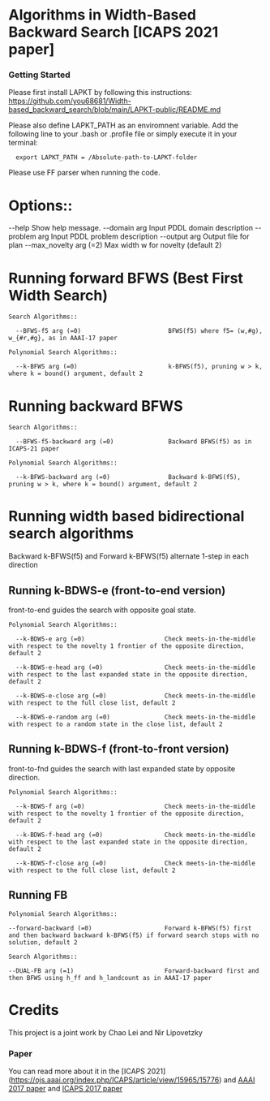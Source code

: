 # Algorithms in Width-Based Backward Search [ICAPS 2021 paper]

### Getting Started ###

Please first install LAPKT by following this instructions: https://github.com/you68681/Width-based_backward_search/blob/main/LAPKT-public/README.md

Please also define LAPKT_PATH as an enviromnent variable. Add the following line to your .bash or .profile file or simply execute it in your terminal:
```
  export LAPKT_PATH = /Absolute-path-to-LAPKT-folder
```

Please use FF parser when running the code.


# Options:: #

  --help                                Show help message. 
  --domain arg                          Input PDDL domain description
  --problem arg                         Input PDDL problem description
  --output arg                          Output file for plan
  --max_novelty arg (=2)                Max width w for novelty (default 2)
  

# Running forward BFWS (Best First Width Search) #

```
Search Algorithms::

  --BFWS-f5 arg (=0)                        BFWS(f5) where f5= (w,#g), w_{#r,#g}, as in AAAI-17 paper

Polynomial Search Algorithms::
 
  --k-BFWS arg (=0)                         k-BFWS(f5), pruning w > k, where k = bound() argument, default 2
```

# Running backward BFWS #

```
Search Algorithms::

  --BFWS-f5-backward arg (=0)               Backward BFWS(f5) as in ICAPS-21 paper

Polynomial Search Algorithms::
 
  --k-BFWS-backward arg (=0)                Backward k-BFWS(f5), pruning w > k, where k = bound() argument, default 2
```

# Running width based bidirectional search algorithms #

Backward k-BFWS(f5) and Forward k-BFWS(f5) alternate 1-step in each direction

## Running k-BDWS-e (front-to-end version) #

front-to-end guides the search with opposite goal state.

```
Polynomial Search Algorithms::
 
  --k-BDWS-e arg (=0)                      Check meets-in-the-middle with respect to the novelty 1 frontier of the opposite direction, default 2
  
  --k-BDWS-e-head arg (=0)                 Check meets-in-the-middle with respect to the last expanded state in the opposite direction, default 2
  
  --k-BDWS-e-close arg (=0)                Check meets-in-the-middle with respect to the full close list, default 2
  
  --k-BDWS-e-random arg (=0)               Check meets-in-the-middle with respect to a random state in the close list, default 2
```

## Running k-BDWS-f (front-to-front version) #

front-to-fnd guides the search with last expanded state by opposite direction.

```
Polynomial Search Algorithms::
 
  --k-BDWS-f arg (=0)                      Check meets-in-the-middle with respect to the novelty 1 frontier of the opposite direction, default 2
  
  --k-BDWS-f-head arg (=0)                 Check meets-in-the-middle with respect to the last expanded state in the opposite direction, default 2
  
  --k-BDWS-f-close arg (=0)                Check meets-in-the-middle with respect to the full close list, default 2
```

## Running FB #

```
Polynomial Search Algorithms::

--forward-backward (=0)                    Forward k-BFWS(f5) first and then backward backward k-BFWS(f5) if forward search stops with no solution, default 2

Search Algorithms::

--DUAL-FB arg (=1)                         Forward-backward first and then BFWS using h_ff and h_landcount as in AAAI-17 paper
```


# Credits #

This project is a joint work by Chao Lei and Nir Lipovetzky

### Paper ###
You can read more about it in the [ICAPS 2021] (https://ojs.aaai.org/index.php/ICAPS/article/view/15965/15776) and [AAAI 2017 paper](http://people.eng.unimelb.edu.au/nlipovetzky/papers/aaai17-BFWS-novelty-exploration.pdf) and [ICAPS 2017 paper](http://people.eng.unimelb.edu.au/nlipovetzky/papers/icaps17-polytime-BFWS.pdf)



  
